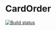 # CardOrder
[![Build status](https://ci.appveyor.com/api/projects/status/rsm4xr6p03tktg54?svg=true)](https://ci.appveyor.com/project/fps-git/cardorder)
